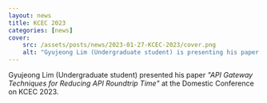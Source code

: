```yaml
---
layout: news
title: KCEC 2023
categories: [news]
cover:
    src: /assets/posts/news/2023-01-27-KCEC-2023/cover.png
    alt: "Gyujeong Lim (Undergraduate student) is presenting his paper."
---
```


Gyujeong Lim (Undergraduate student) presented his paper _"API Gateway Techniques for Reducing API Roundtrip Time"_ at the Domestic Conference on KCEC 2023.
